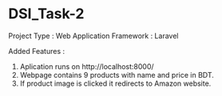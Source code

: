 # DSI_Task-2

Project Type : Web Application
Framework : Laravel

Added Features :
1. Aplication runs on http://localhost:8000/
2. Webpage contains 9 products with name and price in BDT.
3. If product image is clicked it redirects to Amazon website.

